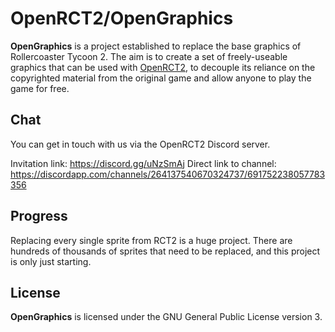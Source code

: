 # OpenRCT2/OpenGraphics

**OpenGraphics** is a project established to replace the base graphics of Rollercoaster Tycoon 2. The aim is to create a set of freely-useable graphics that can be used with [OpenRCT2](https://github.com/OpenRCT2/OpenRCT2), to decouple its reliance on the copyrighted material from the original game and allow anyone to play the game for free.

## Chat

You can get in touch with us via the OpenRCT2 Discord server.

Invitation link: https://discord.gg/uNzSmAj
Direct link to channel: https://discordapp.com/channels/264137540670324737/691752238057783356

## Progress

Replacing every single sprite from RCT2 is a huge project. There are hundreds of thousands of sprites that need to be replaced, and this project is only just starting.

## License

**OpenGraphics** is licensed under the GNU General Public License version 3.
